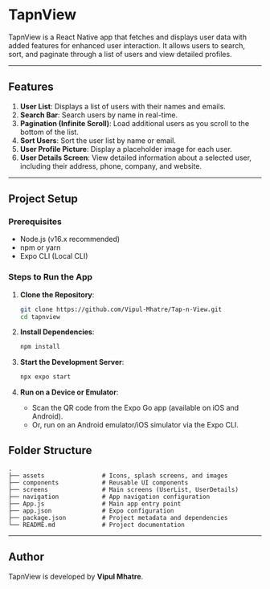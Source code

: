 # TapnView

TapnView is a React Native app that fetches and displays user data with added features for enhanced user interaction. It allows users to search, sort, and paginate through a list of users and view detailed profiles.

---

## Features

1. **User List**: Displays a list of users with their names and emails.
2. **Search Bar**: Search users by name in real-time.
3. **Pagination (Infinite Scroll)**: Load additional users as you scroll to the bottom of the list.
4. **Sort Users**: Sort the user list by name or email.
5. **User Profile Picture**: Display a placeholder image for each user.
6. **User Details Screen**: View detailed information about a selected user, including their address, phone, company, and website.

---

## Project Setup

### Prerequisites

- Node.js (v16.x recommended)
- npm or yarn
- Expo CLI (Local CLI)

### Steps to Run the App

1. **Clone the Repository**:
   ```bash
   git clone https://github.com/Vipul-Mhatre/Tap-n-View.git
   cd tapnview
   ```

2. **Install Dependencies**:
   ```bash
   npm install
   ```

3. **Start the Development Server**:
   ```bash
   npx expo start
   ```

4. **Run on a Device or Emulator**:
   - Scan the QR code from the Expo Go app (available on iOS and Android).
   - Or, run on an Android emulator/iOS simulator via the Expo CLI.

## Folder Structure

```
.
├── assets                # Icons, splash screens, and images
├── components            # Reusable UI components
├── screens               # Main screens (UserList, UserDetails)
├── navigation            # App navigation configuration
├── App.js                # Main app entry point
├── app.json              # Expo configuration
├── package.json          # Project metadata and dependencies
└── README.md             # Project documentation
```

---

## Author

TapnView is developed by **Vipul Mhatre**.